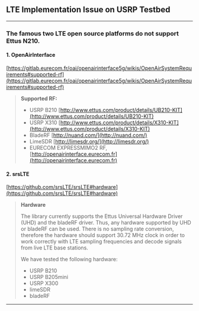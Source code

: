 ## LTE Implementation Issue on USRP Testbed
---
### The famous two LTE open source platforms do not support Ettus N210.
#### 1. OpenAirInterface
[https://gitlab.eurecom.fr/oai/openairinterface5g/wikis/OpenAirSystemRequirements#supported-rf](https://gitlab.eurecom.fr/oai/openairinterface5g/wikis/OpenAirSystemRequirements#supported-rf)
>**Supported RF:**
>
>  * USRP B210 [http://www.ettus.com/product/details/UB210-KIT](http://www.ettus.com/product/details/UB210-KIT)
>  * USRP X310 [http://www.ettus.com/product/details/X310-KIT](http://www.ettus.com/product/details/X310-KIT)
>  * BladeRF [http://nuand.com/](http://nuand.com/)
>  * LimeSDR [http://limesdr.org/](http://limesdr.org/)
>  * EURECOM EXPRESSMIMO2 RF, [http://openairinterface.eurecom.fr](http://openairinterface.eurecom.fr)

#### 2. srsLTE
[https://github.com/srsLTE/srsLTE#hardware](https://github.com/srsLTE/srsLTE#hardware)
>**Hardware**
>
>The library currently supports the Ettus Universal Hardware Driver (UHD) and the bladeRF driver. Thus, any hardware supported by UHD or bladeRF can be used. There is no sampling rate conversion, therefore the hardware should support 30.72 MHz clock in order to work correctly with LTE sampling frequencies and decode signals from live LTE base stations.
>
>We have tested the following hardware:
>
>* USRP B210
>* USRP B205mini
>* USRP X300
>* limeSDR
>* bladeRF

----

###
